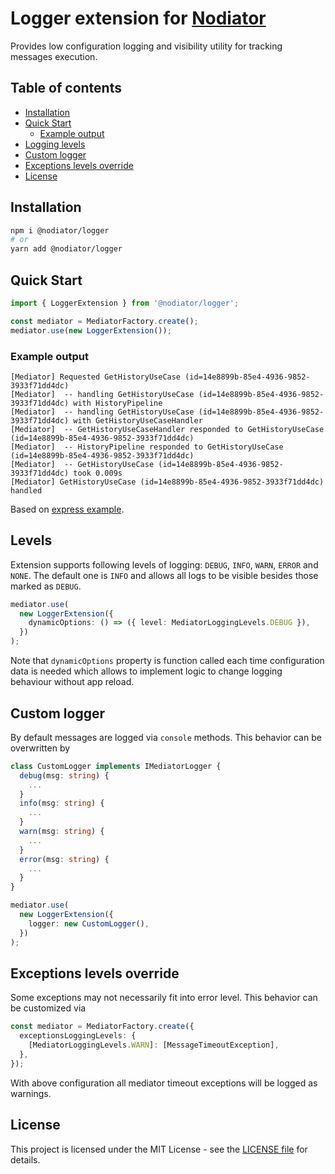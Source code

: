 # Logger extension for [Nodiator](https://github.com/Matii96/nodiator)

Provides low configuration logging and visibility utility for tracking messages execution.

## Table of contents

- [Installation](#installation)
- [Quick Start](#quick_start)
  - [Example output](#quick_start_example_output)
- [Logging levels](#levels)
- [Custom logger](#custom_logger)
- [Exceptions levels override](#exceptions_levels)
- [License](#license)

## Installation

<a name="installation"></a>

```bash
npm i @nodiator/logger
# or
yarn add @nodiator/logger
```

## Quick Start

<a name="quick_start"></a>

```ts
import { LoggerExtension } from '@nodiator/logger';

const mediator = MediatorFactory.create();
mediator.use(new LoggerExtension());
```

### Example output

<a name="quick_start_example_output"></a>

```
[Mediator] Requested GetHistoryUseCase (id=14e8899b-85e4-4936-9852-3933f71dd4dc)
[Mediator]  -- handling GetHistoryUseCase (id=14e8899b-85e4-4936-9852-3933f71dd4dc) with HistoryPipeline
[Mediator]  -- handling GetHistoryUseCase (id=14e8899b-85e4-4936-9852-3933f71dd4dc) with GetHistoryUseCaseHandler
[Mediator]  -- GetHistoryUseCaseHandler responded to GetHistoryUseCase (id=14e8899b-85e4-4936-9852-3933f71dd4dc)
[Mediator]  -- HistoryPipeline responded to GetHistoryUseCase (id=14e8899b-85e4-4936-9852-3933f71dd4dc)
[Mediator]  -- GetHistoryUseCase (id=14e8899b-85e4-4936-9852-3933f71dd4dc) took 0.009s
[Mediator] GetHistoryUseCase (id=14e8899b-85e4-4936-9852-3933f71dd4dc) handled
```

Based on [express example](https://github.com/Matii96/nodiator/tree/main/examples/01-express).

## Levels

<a name="levels"></a>

Extension supports following levels of logging: `DEBUG`, `INFO`, `WARN`, `ERROR` and `NONE`. The default one is `INFO` and allows all logs to be visible besides those marked as `DEBUG`.

```ts
mediator.use(
  new LoggerExtension({
    dynamicOptions: () => ({ level: MediatorLoggingLevels.DEBUG }),
  })
);
```

Note that `dynamicOptions` property is function called each time configuration data is needed which allows to implement logic to change logging behaviour without app reload.

## Custom logger

<a name="custom_logger"></a>

By default messages are logged via `console` methods. This behavior can be overwritten by

```ts
class CustomLogger implements IMediatorLogger {
  debug(msg: string) {
    ...
  }
  info(msg: string) {
    ...
  }
  warn(msg: string) {
    ...
  }
  error(msg: string) {
    ...
  }
}

mediator.use(
  new LoggerExtension({
    logger: new CustomLogger(),
  })
);
```

## Exceptions levels override

<a name="exceptions_levels"></a>

Some exceptions may not necessarily fit into error level. This behavior can be customized via

```ts
const mediator = MediatorFactory.create({
  exceptionsLoggingLevels: {
    [MediatorLoggingLevels.WARN]: [MessageTimeoutException],
  },
});
```

With above configuration all mediator timeout exceptions will be logged as warnings.

## License

<a name="license"></a>

This project is licensed under the MIT License - see the [LICENSE file](https://github.com/Matii96/nodiator/tree/main/LICENSE) for details.
